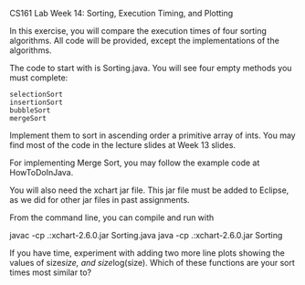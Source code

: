 
CS161 Lab Week 14: Sorting, Execution Timing, and Plotting

In this exercise, you will compare the execution times of four sorting algorithms. All code will be provided, except the implementations of the algorithms.

The code to start with is Sorting.java. You will see four empty methods you must complete:

    selectionSort
    insertionSort
    bubbleSort
    mergeSort

Implement them to sort in ascending order a primitive array of ints. You may find most of the code in the lecture slides at Week 13 slides.

For implementing Merge Sort, you may follow the example code at HowToDoInJava.

You will also need the xchart jar file. This jar file must be added to Eclipse, as we did for other jar files in past assignments.

From the command line, you can compile and run with

javac -cp .:xchart-2.6.0.jar Sorting.java
java  -cp .:xchart-2.6.0.jar Sorting

If you have time, experiment with adding two more line plots showing the values of size*size, and size*log(size). Which of these functions are your sort times most similar to?

